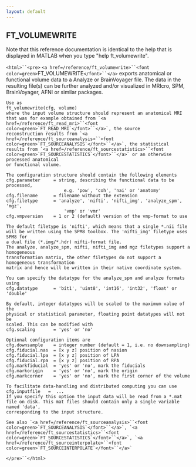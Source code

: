 ```yaml
---
layout: default
---
```


##  FT_VOLUMEWRITE

Note that this reference documentation is identical to the help that is displayed in MATLAB when you type "help ft_volumewrite".

`<html>``<pre>`
    `<a href=/reference/ft_volumewrite>``<font color=green>`FT_VOLUMEWRITE`</font>``</a>` exports anatomical or functional volume data to a Analyze
    or BrainVoyager file. The data in the resulting file(s) can be
    further analyzed and/or visualized in MRIcro, SPM, BrainVoyager,
    AFNI or similar packages.
 
    Use as
    ft_volumewrite(cfg, volume)
    where the input volume structure should represent an anatomical MRI
    that was for example obtained from `<a href=/reference/ft_read_mri>``<font color=green>`FT_READ_MRI`</font>``</a>`, the source
    reconstruction results from `<a href=/reference/ft_sourceanalysis>``<font color=green>`FT_SOURCEANALYSIS`</font>``</a>`, the statistical
    results from `<a href=/reference/ft_sourcestatistics>``<font color=green>`FT_SOURCESTATISTICS`</font>``</a>` or an otherwise processed anatomical
    or functional volume.
 
    The configuration structure should contain the following elements
    cfg.parameter     = string, describing the functional data to be processed,
                          e.g. 'pow', 'coh', 'nai' or 'anatomy'
    cfg.filename      = filename without the extension
    cfg.filetype      = 'analyze', 'nifti', 'nifti_img', 'analyze_spm', 'mgz',
                          'vmp' or 'vmr'
    cfg.vmpversion    = 1 or 2 (default) version of the vmp-format to use
 
    The default filetype is 'nifti', which means that a single *.nii file
    will be written using the SPM8 toolbox. The 'nifti_img' filetype uses SPM8 for
    a dual file (*.img/*.hdr) nifti-format file.
    The analyze, analyze_spm, nifti, nifti_img and mgz filetypes support a homogeneous
    transformation matrix, the other filetypes do not support a homogeneous transformation
    matrix and hence will be written in their native coordinate system.
 
    You can specify the datatype for the analyze_spm and analyze formats using
    cfg.datatype      = 'bit1', 'uint8', 'int16', 'int32', 'float' or 'double'
 
    By default, integer datatypes will be scaled to the maximum value of the
    physical or statistical parameter, floating point datatypes will not be
    scaled. This can be modified with
    cfg.scaling       = 'yes' or 'no'
 
    Optional configuration items are
    cfg.downsample    = integer number (default = 1, i.e. no downsampling)
    cfg.fiducial.nas  = [x y z] position of nasion
    cfg.fiducial.lpa  = [x y z] position of LPA
    cfg.fiducial.rpa  = [x y z] position of RPA
    cfg.markfiducial  = 'yes' or 'no', mark the fiducials
    cfg.markorigin    = 'yes' or 'no', mark the origin
    cfg.markcorner    = 'yes' or 'no', mark the first corner of the volume
 
    To facilitate data-handling and distributed computing you can use
    cfg.inputfile   =  ...
    If you specify this option the input data will be read from a *.mat
    file on disk. This mat files should contain only a single variable named 'data',
    corresponding to the input structure.
 
    See also `<a href=/reference/ft_sourceanalysis>``<font color=green>`FT_SOURCEANALYSIS`</font>``</a>`, `<a href=/reference/ft_sourcestatistics>``<font color=green>`FT_SOURCESTATISTICS`</font>``</a>`, `<a href=/reference/ft_sourceinterpolate>``<font color=green>`FT_SOURCEINTERPOLATE`</font>``</a>`
`</pre>``</html>`

